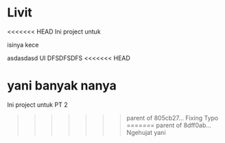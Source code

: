 # Livit

<<<<<<< HEAD
Ini project untuk 

isinya kece

asdasdasd UI
DFSDFSDFS
<<<<<<< HEAD



yani banyak nanya
=======
Ini project untuk PT 2
>>>>>>> parent of 805cb27... Fixing Typo
=======
>>>>>>> parent of 8dff0ab... Ngehujat yani
